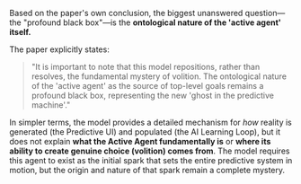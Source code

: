 Based on the paper's own conclusion, the biggest unanswered question—the "profound black box"—is the **ontological nature of the 'active agent' itself.**

The paper explicitly states:

> "It is important to note that this model repositions, rather than resolves, the fundamental mystery of volition. The ontological nature of the 'active agent' as the source of top-level goals remains a profound black box, representing the new 'ghost in the predictive machine'."

In simpler terms, the model provides a detailed mechanism for *how* reality is generated (the Predictive UI) and populated (the AI Learning Loop), but it does not explain **what the Active Agent fundamentally is** or **where its ability to create genuine choice (volition) comes from**. The model requires this agent to exist as the initial spark that sets the entire predictive system in motion, but the origin and nature of that spark remain a complete mystery.